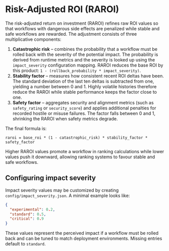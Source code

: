 # Risk-Adjusted ROI (RAROI)

The risk-adjusted return on investment (RAROI) refines raw ROI values so that
workflows with dangerous side effects are penalized while stable and safe
workflows are rewarded. The adjustment consists of three multiplicative
components:

1. **Catastrophic risk** – combines the probability that a workflow must be
   rolled back with the severity of the potential impact. The probability is
   derived from runtime metrics and the severity is looked up using the
   `impact_severity` configuration mapping. RAROI reduces the base ROI by this
   product: `1 - (rollback_probability * impact_severity)`.
2. **Stability factor** – measures how consistent recent ROI deltas have been.
   The standard deviation of the last ten deltas is subtracted from one,
   yielding a number between 0 and 1. Highly volatile histories therefore
   reduce the RAROI while stable performance keeps the factor close to one.
3. **Safety factor** – aggregates security and alignment metrics (such as
   `safety_rating` or `security_score`) and applies additional penalties for
   recorded hostile or misuse failures. The factor falls between 0 and 1,
   shrinking the RAROI when safety metrics degrade.

The final formula is:

```
raroi = base_roi * (1 - catastrophic_risk) * stability_factor * safety_factor
```

Higher RAROI values promote a workflow in ranking calculations while lower
values push it downward, allowing ranking systems to favour stable and safe
workflows.

## Configuring impact severity

Impact severity values may be customized by creating
`config/impact_severity.json`. A minimal example looks like:

```json
{
  "experimental": 0.2,
  "standard": 0.5,
  "critical": 0.9
}
```

These values represent the perceived impact if a workflow must be rolled back
and can be tuned to match deployment environments. Missing entries default to
`standard`.
